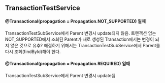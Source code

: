 ## TransactionTestService

#### @Transactional(propagation = Propagation.NOT_SUPPORTED) 일때
 TransactionTestSubService에서 Parent 변경시 update되지 않음.
트랜잭션 없는 NOT_SUPPORTED에서 조회된 Parent가 새로 생성된 Transaction에서는 변경이 되지 않은 것으로 유추?
해결하기 위해서는 TransactionTestSubService에서 Parent를 다시 조회(findById)해야 한다.


#### @Transactional(propagation = Propagation.REQUIRED) 일때
TransactionTestSubService에서 Parent 변경시 update됨
